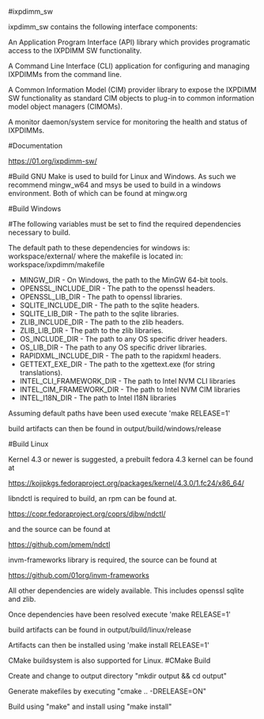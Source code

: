 #ixpdimm_sw

ixpdimm_sw contains the following interface components:

An Application Program Interface (API) library which provides programatic access to
the IXPDIMM SW functionality.

A Command Line Interface (CLI) application for configuring and managing IXPDIMMs from the
command line.

A Common Information Model (CIM) provider library to expose the
IXPDIMM SW functionality as standard CIM objects to plug-in to
common information model object managers (CIMOMs).

A monitor daemon/system service for monitoring the health and status of IXPDIMMs.

#Documentation

https://01.org/ixpdimm-sw/

#Build
GNU Make is used to build for Linux and Windows.
As such we recommend mingw_w64 and msys be used to build in a windows
environment. Both of which can be found at mingw.org

#Build Windows

#The following variables must be set to find the required dependencies necessary
to build.

The default path to these dependencies for windows is: 
	workspace/external/
where the makefile is located in: 
	workspace/ixpdimm/makefile

* MINGW_DIR - On Windows, the path to the MinGW 64-bit tools.
* OPENSSL_INCLUDE_DIR - The path to the openssl headers. 
* OPENSSL_LIB_DIR - The path to openssl libraries.
* SQLITE_INCLUDE_DIR - The path to the sqlite headers. 
* SQLITE_LIB_DIR - The path to the sqlite libraries.
* ZLIB_INCLUDE_DIR - The path to the zlib headers. 
* ZLIB_LIB_DIR - The path to the zlib libraries.
* OS_INCLUDE_DIR - The path to any OS specific driver headers. 
* OS_LIB_DIR - The path to any OS specific driver libraries.
* RAPIDXML_INCLUDE_DIR - The path to the rapidxml headers. 
* GETTEXT_EXE_DIR - The path to the xgettext.exe (for string translations). 
* INTEL_CLI_FRAMEWORK_DIR - The path to Intel NVM CLI libraries
* INTEL_CIM_FRAMEWORK_DIR - The path to Intel NVM CIM libraries
* INTEL_I18N_DIR - The path to Intel I18N libraries

Assuming default paths have been used execute 'make RELEASE=1'

build artifacts can then be found in output/build/windows/release

#Build Linux

Kernel 4.3 or newer is suggested, a prebuilt fedora 4.3 kernel can be found at

https://kojipkgs.fedoraproject.org/packages/kernel/4.3.0/1.fc24/x86_64/

libndctl is required to build, an rpm can be found at.

https://copr.fedoraproject.org/coprs/djbw/ndctl/

and the source can be found at

https://github.com/pmem/ndctl

invm-frameworks library is required, the source can be found at

https://github.com/01org/invm-frameworks

All other dependencies are widely available. This includes openssl
sqlite and zlib.

Once dependencies have been resolved execute 'make RELEASE=1'

build artifacts can be found in output/build/linux/release

Artifacts can then be installed using 'make install RELEASE=1'

CMake buildsystem is also supported for Linux.
#CMake Build

Create and change to output directory "mkdir output && cd output"

Generate makefiles by executing "cmake .. -DRELEASE=ON"

Build using "make" and install using "make install"
